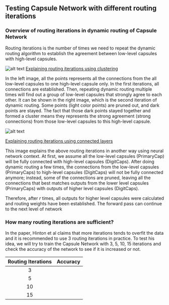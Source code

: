 ## Testing Capsule Network with different routing iterations

### Overview of routing iterations in dynamic routing of Capsule Network

Routing iterations is the number of times we need to repeat the dynamic routing algorithm to establish the agreement between low-level capsules with high-level capsules. 

![alt text](https://dasayan05.github.io/blog/res/1/dyn_route.jpg)
[Explaining routing iterations using clustering](https://dasayan05.github.io/blog/jekyll/update/2017/11/20/an-intuitive-understanding-of-capsules.html)

In the left image, all the points represents all the connections from the all low-level capsules to one high-level capsule only. In the first iterations, all connections are established. Then, repeating dynamic routing multiple times will find out a group of low-level capsules that strongly agree to each other. It can be shown in the right image, which is the second iteration of dynamic routing. Some points (light color points) are pruned out, and dark points are stayed. The fact that those dark points stayed together and formed a cluster means they represents the strong agreement (strong connections) from those low-level capsules to this high-level capsule. 

![alt text](https://image.slidesharecdn.com/capsulenetworks-171223023023/95/capsule-networks-27-638.jpg?cb=1514004058)

[Explaining routing iterations using connected layers](https://www.slideshare.net/charlesmartin141/capsule-networks-84754653)


This image explains the above routing iterations in another way using neural network context. At first, we assume all the low-level capsules (PrimaryCap) will be fully connected with high-level capsules (DigitCaps). After doing dynamic routing a few times, the connections from the low-level capsules (PrimaryCaps) to high-level capsules (DigitCaps) will not be fully connected anymore; instead, some of the connections are pruned, leaving all the connections that best matches outputs from the lower level capsules (PrimaryCaps) with outputs of higher level capsules (DigitCaps).

Therefore, after *r* times, all outputs for higher level capsules were calculated and routing weights have been established. The forward pass can continue to the next level of network

### How many routing iterations are sufficient?
In the paper, Hinton et al claims that more iterations tends to overfit the data and it is recommended to use 3 routing iterations in practice. To test his idea, we will try to train the Capsule Network with 3, 5, 10, 15 iterations and check the accuracy of the network to see if it is increased or not.

| Routing Iterations  | Accuracy |
| :---:               | :---:    |
| 3                   |          |
| 5                   |          |
| 10                  |          |
| 15                  |          |
